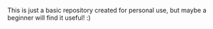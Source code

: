 This is just a basic repository created for personal use, but maybe a beginner will find it useful! :)
